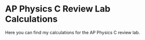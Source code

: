 # AP Physics C Review Lab Calculations

Here you can find my calculations for the AP Physics C review lab.